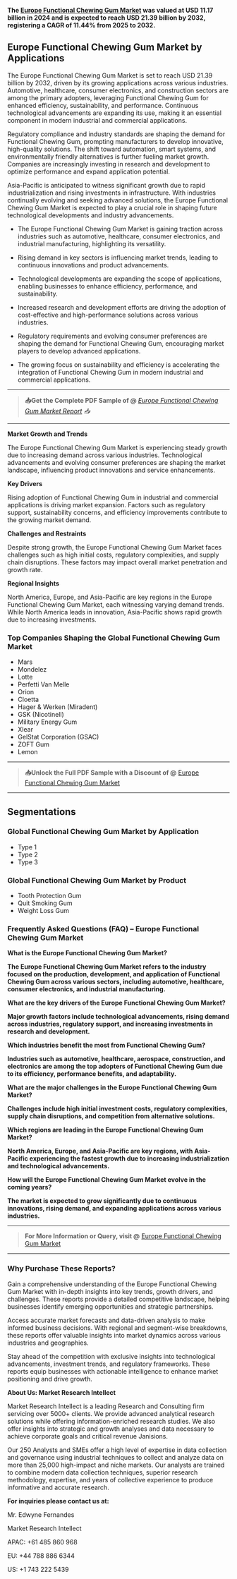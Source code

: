 <p><strong>The <a href="https://www.marketresearchintellect.com/download-sample/?rid=588644&amp;utm_source=Pulse-April-Europe&amp;utm_medium=852">Europe Functional Chewing Gum Market</a> was valued at USD 11.17 billion in 2024 and is expected to reach USD 21.39 billion by 2032, registering a CAGR of 11.44% from 2025 to 2032.</strong></p><h2>Europe Functional Chewing Gum Market by Applications&nbsp;</h2><p><p>The Europe Functional Chewing Gum Market is set to reach USD 21.39 billion by 2032, driven by its growing applications across various industries. Automotive, healthcare, consumer electronics, and construction sectors are among the primary adopters, leveraging Functional Chewing Gum for enhanced efficiency, sustainability, and performance. Continuous technological advancements are expanding its use, making it an essential component in modern industrial and commercial applications.</p><p>Regulatory compliance and industry standards are shaping the demand for Functional Chewing Gum, prompting manufacturers to develop innovative, high-quality solutions. The shift toward automation, smart systems, and environmentally friendly alternatives is further fueling market growth. Companies are increasingly investing in research and development to optimize performance and expand application potential.</p><p>Asia-Pacific is anticipated to witness significant growth due to rapid industrialization and rising investments in infrastructure. With industries continually evolving and seeking advanced solutions, the Europe Functional Chewing Gum Market is expected to play a crucial role in shaping future technological developments and industry advancements.</p></p><ul><li><p>The Europe Functional Chewing Gum Market is gaining traction across industries such as automotive, healthcare, consumer electronics, and industrial manufacturing, highlighting its versatility.</p></li><li><p>Rising demand in key sectors is influencing market trends, leading to continuous innovations and product advancements.</p></li><li><p>Technological developments are expanding the scope of applications, enabling businesses to enhance efficiency, performance, and sustainability.</p></li><li><p>Increased research and development efforts are driving the adoption of cost-effective and high-performance solutions across various industries.</p></li><li><p>Regulatory requirements and evolving consumer preferences are shaping the demand for Functional Chewing Gum, encouraging market players to develop advanced applications.</p></li><li><p>The growing focus on sustainability and efficiency is accelerating the integration of Functional Chewing Gum in modern industrial and commercial applications.</p></li></ul><hr /><blockquote><p><strong><span class="font-[700]">📥Get the Complete PDF Sample of @ </span></strong><em><span class="font-[700]"><a href="https://www.marketresearchintellect.com/download-sample/?rid=588644&amp;utm_source=Pulse-April-Europe&amp;utm_medium=852" target="_blank" data-tracking-control-name="article-ssr-frontend-pulse_little-text-block" data-tracking-will-navigate="" data-test-link="">Europe Functional Chewing Gum Market Report</a>&nbsp;📥</span></em></p></blockquote><hr /><p class="" data-start="77" data-end="360"><strong data-start="77" data-end="105">Market Growth and Trends</strong></p><p class="" data-start="77" data-end="360">The Europe Functional Chewing Gum Market is experiencing steady growth due to increasing demand across various industries. Technological advancements and evolving consumer preferences are shaping the market landscape, influencing product innovations and service enhancements.</p><p class="" data-start="362" data-end="606"><strong data-start="362" data-end="377">Key Drivers</strong></p><p class="" data-start="362" data-end="606">Rising adoption of Functional Chewing Gum in industrial and commercial applications is driving market expansion. Factors such as regulatory support, sustainability concerns, and efficiency improvements contribute to the growing market demand.</p><p class="" data-start="608" data-end="849"><strong data-start="608" data-end="637">Challenges and Restraints</strong></p><p class="" data-start="608" data-end="849">Despite strong growth, the Europe Functional Chewing Gum Market faces challenges such as high initial costs, regulatory complexities, and supply chain disruptions. These factors may impact overall market penetration and growth rate.</p><p class="" data-start="851" data-end="1095"><strong data-start="851" data-end="872">Regional Insights</strong></p><p class="" data-start="851" data-end="1095">North America, Europe, and Asia-Pacific are key regions in the Europe Functional Chewing Gum Market, each witnessing varying demand trends. While North America leads in innovation, Asia-Pacific shows rapid growth due to increasing investments.</p><p><h3>Top Companies Shaping the Global Functional Chewing Gum Market </h3><ul><li>Mars</li><li>Mondelez</li><li>Lotte</li><li>Perfetti Van Melle</li><li>Orion</li><li>Cloetta</li><li>Hager & Werken (Miradent)</li><li>GSK (Nicotinell)</li><li>Military Energy Gum</li><li>Xlear</li><li>GelStat Corporation (GSAC)</li><li>ZOFT Gum</li><li>Lemon</li></ul></p><hr /><blockquote><p><strong>📥Unlock the Full PDF Sample with a Discount of @</strong> <a href="https://www.marketresearchintellect.com/ask-for-discount/?rid=588644&amp;utm_source=Pulse-April-Europe&amp;utm_medium=852">Europe Functional Chewing Gum Market</a></p></blockquote><hr /><p><h2>Segmentations</h2><h3>Global Functional Chewing Gum Market by Application</h3><ul><li>Type 1</li><li>Type 2</li><li>Type 3</li></ul><h3>Global Functional Chewing Gum Market by Product</h3><ul><li>Tooth Protection Gum</li><li>Quit Smoking Gum</li><li>Weight Loss Gum</li></ul></p><h3><strong>Frequently Asked Questions (FAQ) &ndash; Europe Functional Chewing Gum Market</strong></h3><p><strong>What is the Europe Functional Chewing Gum Market?</strong></p><p><strong>The Europe Functional Chewing Gum Market refers to the industry focused on the production, development, and application of Functional Chewing Gum across various sectors, including automotive, healthcare, consumer electronics, and industrial manufacturing.</strong></p><p><strong>What are the key drivers of the Europe Functional Chewing Gum Market?</strong></p><p><strong>Major growth factors include technological advancements, rising demand across industries, regulatory support, and increasing investments in research and development.</strong></p><p><strong>Which industries benefit the most from Functional Chewing Gum?</strong></p><p><strong>Industries such as automotive, healthcare, aerospace, construction, and electronics are among the top adopters of Functional Chewing Gum due to its efficiency, performance benefits, and adaptability.</strong></p><p><strong>What are the major challenges in the Europe Functional Chewing Gum Market?</strong></p><p><strong>Challenges include high initial investment costs, regulatory complexities, supply chain disruptions, and competition from alternative solutions.</strong></p><p><strong>Which regions are leading in the Europe Functional Chewing Gum Market?</strong></p><p><strong>North America, Europe, and Asia-Pacific are key regions, with Asia-Pacific experiencing the fastest growth due to increasing industrialization and technological advancements.</strong></p><p><strong>How will the Europe Functional Chewing Gum Market evolve in the coming years?</strong></p><p><strong>The market is expected to grow significantly due to continuous innovations, rising demand, and expanding applications across various industries.</strong></p><hr /><blockquote><p><span class="font-[700]"><strong>For More Information or Query, visit&nbsp;@</strong>&nbsp;</span><span class="font-[700]"><a href="https://www.marketresearchintellect.com/product/global-functional-chewing-gum-market-size-forecast/?utm_source=Linkedin&utm_medium=852" target="_blank" data-tracking-control-name="article-ssr-frontend-pulse_little-text-block" data-tracking-will-navigate="" data-test-link="">Europe Functional Chewing Gum Market</a></span></p></blockquote><hr /><h3><strong data-start="0" data-end="31">Why Purchase These Reports?</strong></h3><p class="" data-start="35" data-end="297">Gain a comprehensive understanding of the Europe Functional Chewing Gum Market with in-depth insights into key trends, growth drivers, and challenges. These reports provide a detailed competitive landscape, helping businesses identify emerging opportunities and strategic partnerships.</p><p class="" data-start="299" data-end="540">Access accurate market forecasts and data-driven analysis to make informed business decisions. With regional and segment-wise breakdowns, these reports offer valuable insights into market dynamics across various industries and geographies.</p><p class="" data-start="542" data-end="784">Stay ahead of the competition with exclusive insights into technological advancements, investment trends, and regulatory frameworks. These reports equip businesses with actionable intelligence to enhance market positioning and drive growth.</p><p><strong><span class="font-[700]">About Us: Market Research Intellect</span></strong></p><p><span class="">Market Research Intellect is a leading Research and Consulting firm servicing over 5000+ clients. We provide advanced analytical research solutions while offering information-enriched research studies.&nbsp;</span>We also offer insights into strategic and growth analyses and data necessary to achieve corporate goals and critical revenue Janisions.</p><p><span class="">Our 250 Analysts and SMEs offer a high level of expertise in data collection and governance using industrial techniques to collect and analyze data on more than 25,000 high-impact and niche markets. Our analysts are trained to combine modern data collection techniques, superior research methodology, expertise, and years of collective experience to produce informative and accurate research.</span></p><p><strong>For inquiries please contact us at:</strong></p><p>Mr. Edwyne Fernandes</p><p>Market Research Intellect</p><p>APAC: +61 485 860 968</p><p>EU: +44 788 886 6344</p><p>US: +1 743 222 5439</p>
